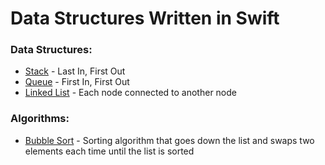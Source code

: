 # Data Structures Written in Swift

### Data Structures:
* [Stack](https://github.com/gmaldona/DataStructures/blob/master/Data%20Structures%20in%20Swift/Stack.playground/Contents.swift) - Last In, First Out
* [Queue](https://github.com/gmaldona/DataStructures/blob/master/Data%20Structures%20in%20Swift/Queue.playground/Contents.swift) - First In, First Out
* [Linked List](https://github.com/gmaldona/DataStructures/blob/master/Data%20Structures%20in%20Swift/LinkedList.playground/Contents.swift) - Each node connected to another node


### Algorithms:
* [Bubble Sort](https://github.com/gmaldona/DataStructures/blob/master/Data%20Structures%20in%20Swift/BubbleSort.playground/Contents.swift) - Sorting algorithm that goes down the list and swaps two elements each time until the list is sorted
